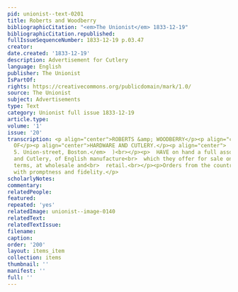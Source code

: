```yaml
---
pid: unionist--text-0201
title: Roberts and Woodberry
bibliographicCitation: "<em>The Unionist</em> 1833-12-19"
bibliographicCitation.republished: 
fullIssueSequenceNumber: 1833-12-19 p.03.47
creator: 
date.created: '1833-12-19'
description: Advertisement for Cutlery
language: English
publisher: The Unionist
IsPartOf: 
rights: https://creativecommons.org/publicdomain/mark/1.0/
source: The Unionist
subject: Advertisements
type: Text
category: Unionist full issue 1833-12-19
article.type: 
volume: '1'
issue: '20'
transcription: <p align="center">ROBERTS &amp; WOODBERRY</p><p align="center">IMPORTERS
  OF</p><p align="center">HARDWARE AND CUTLERY.</p><p align="center">  (<br>  <em>No.
  5. Union-street, Boston.</em>  )<br></p><p>  HAVE on hand a full assortment of Hardware
  and Cutlery, of English manufacture<br>  which they offer for sale on the most reasonable
  terms, at wholesale and<br>  retail.<br></p><p>Orders from the country will be executed
  with promptness and fidelity.</p>
scholarlyNotes: 
commentary: 
relatedPeople: 
featured: 
repeated: 'yes'
relatedImage: unionist--image-0140
relatedText: 
relatedTextIssue: 
filename: 
caption: 
order: '200'
layout: items_item
collection: items
thumbnail: ''
manifest: ''
full: ''
---
```

